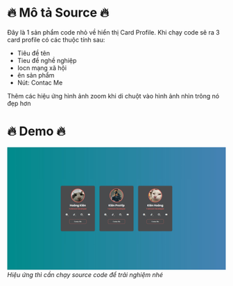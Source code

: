 # 🔥 Mô tả Source 🔥
Đây là 1 sản phẩm code nhỏ về hiển thị Card Profile. Khi chạy code sẽ ra 3 card profile có các thuộc tính sau:
* Tiêu đề tên
* Tieu đề nghề nghiệp
* Iocn mạng xã hội
* ên sản phẩm
* Nút: Contac Me

Thêm các hiệu ứng hình ảnh zoom khi di chuột vào hình ảnh nhìn trông nó đẹp hơn    


# 🔥 Demo 🔥
![Example Image](https://github.com/Hkzeuss/Practicing-HTML-CSS-JS/blob/main/Profile%20Card%20Design/DemoProfileCardDesign.jpg)
_Hiệu ứng thì cần chạy source code để trải nghiệm nhé_
